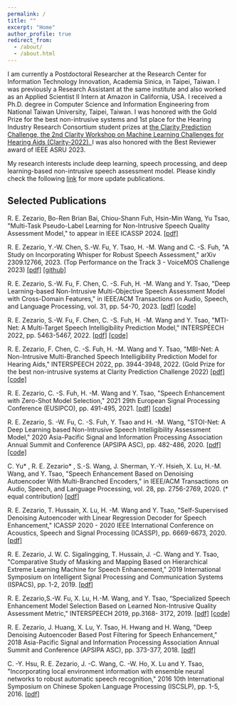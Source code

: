 ```yaml
---
permalink: /
title: ""
excerpt: "Home"
author_profile: true
redirect_from: 
  - /about/
  - /about.html
---
```


I am currently a Postdoctoral Researcher at the Research Center for Information Technology Innovation, Academia Sinica, in Taipei, Taiwan. I was previously a Research Assistant at the same institute and also worked as an Applied Scientist II Intern at Amazon in California, USA. I received a Ph.D. degree in Computer Science and Information Engineering from National Taiwan University, Taipei, Taiwan. I was honored with the Gold Prize for the best non-intrusive systems and 1st place for the Hearing Industry Research Consortium student prizes at <a href="https://claritychallenge.org/clarity2022-workshop/results.html" target="_blank">the Clarity Prediction Challenge, the 2nd Clarity Workshop on Machine Learning Challenges for Hearing Aids (Clarity-2022). </a> I was also honored with the Best Reviewer award of IEEE ASRU 2023. 

My research interests include deep learning, speech processing, and deep learning-based non-intrusive speech assessment model. Please kindly check the following <a href="https://scholar.google.com/citations?user=czoBHtoAAAAJ&hl=en" target="_blank">link</a> for more update publications.

## Selected Publications ##
<a id="1"></a> 
R. E. Zezario, Bo-Ren Brian Bai, Chiou-Shann Fuh, Hsin-Min Wang, Yu Tsao, "Multi-Task Pseudo-Label Learning for Non-Intrusive Speech Quality Assessment Model," to appear in IEEE ICASSP 2024. <a href="https://arxiv.org/pdf/2308.09262.pdf" target="_blank">[pdf]</a> 

<a id="1"></a> 
R. E. Zezario, Y.-W. Chen, S.-W. Fu, Y. Tsao, H. -M. Wang and C. -S. Fuh, "A Study on Incorporating Whisper for Robust Speech Assessment," arXiv 2309.12766, 2023. (Top Performance on the Track 3 - VoiceMOS Challenge 2023) <a href="https://arxiv.org/pdf/2309.12766.pdf" target="_blank">[pdf]</a> <a href="https://github.com/dhimasryan/TMHINT-QI_VoiceMOS2023" target="_blank">[github]</a>

R. E. Zezario, S.-W. Fu, F. Chen, C. -S. Fuh, H. -M. Wang and Y. Tsao, "Deep Learning-based Non-Intrusive Multi-Objective Speech Assessment Model with Cross-Domain Features," in IEEE/ACM Transactions on Audio, Speech, and Language Processing, vol. 31, pp. 54-70, 2023. <a href="https://ieeexplore.ieee.org/stamp/stamp.jsp?tp=&arnumber=9905733" target="_blank">[pdf]</a> <a href="https://github.com/dhimasryan/MOSA-Net-Cross-Domain
" target="_blank">[code]</a>


<a id="1"></a> 
R. E. Zezario, S.-W. Fu, F. Chen, C. -S. Fuh, H. -M. Wang and Y. Tsao, "MTI-Net: A Multi-Target Speech Intelligibility Prediction Model," INTERSPEECH 2022, pp. 5463-5467, 2022. <a href="https://www.isca-speech.org/archive/pdfs/interspeech_2022/zezario22_interspeech.pdf" target="_blank">[pdf]</a> <a href="https://github.com/dhimasryan/MTI-Net
" target="_blank">[code]</a>

<a id="1"></a> 
R. E. Zezario, F. Chen, C. -S. Fuh, H. -M. Wang and Y. Tsao, "MBI-Net: A Non-Intrusive Multi-Branched Speech Intelligibility Prediction Model for Hearing Aids," INTERSPEECH 2022, pp. 3944-3948, 2022. (Gold Prize for the best non-intrusive systems at Clarity Prediction Challenge 2022)  <a href="https://www.isca-speech.org/archive/pdfs/interspeech_2022/edozezario22_interspeech.pdf" target="_blank">[pdf]</a> <a href="https://github.com/dhimasryan/MBI-Net
" target="_blank">[code]</a>

<a id="1"></a> 
R. E. Zezario, C. -S. Fuh, H. -M. Wang and Y. Tsao, "Speech Enhancement with Zero-Shot Model Selection," 2021 29th European Signal Processing Conference (EUSIPCO), pp. 491-495, 2021. <a href="https://arxiv.org/ftp/arxiv/papers/2012/2012.09359.pdf" target="_blank">[pdf]</a> <a href="https://github.com/dhimasryan/Zero_Shot_Model_Selection" target="_blank">[code]</a>

<a id="1"></a> 
R. E. Zezario, S. -W. Fu, C. -S. Fuh, Y. Tsao and H. -M. Wang, "STOI-Net: A Deep Learning based Non-Intrusive Speech Intelligibility Assessment Model," 2020 Asia-Pacific Signal and Information Processing Association Annual Summit and Conference (APSIPA ASC), pp. 482-486, 2020. <a href="https://arxiv.org/ftp/arxiv/papers/2011/2011.04292.pdf" target="_blank">[pdf]</a> <a href="https://github.com/dhimasryan/STOI-Net" target="_blank">[code]</a>

<a id="1"></a> 
C. Yu* , R. E. Zezario* , S.-S. Wang, J. Sherman, Y.-Y. Hsieh, X. Lu, H.-M. Wang, and Y. Tsao, "Speech Enhancement Based on Denoising Autoencoder With Multi-Branched Encoders," in IEEE/ACM Transactions on Audio, Speech, and Language Processing, vol. 28, pp. 2756-2769, 2020. (* equal contribution) <a href="https://ieeexplore.ieee.org/stamp/stamp.jsp?tp=&arnumber=9212562" target="_blank">[pdf]</a> 

<a id="1"></a> 
R. E. Zezario, T. Hussain, X. Lu, H. -M. Wang and Y. Tsao, "Self-Supervised Denoising Autoencoder with Linear Regression Decoder for Speech Enhancement," ICASSP 2020 - 2020 IEEE International Conference on Acoustics, Speech and Signal Processing (ICASSP), pp. 6669-6673, 2020. <a href="https://ieeexplore.ieee.org/abstract/document/9053925" target="_blank">[pdf]</a> 

<a id="1"></a> 
R. E. Zezario, J. W. C. Sigalingging, T. Hussain, J. -C. Wang and Y. Tsao, "Comparative Study of Masking and Mapping Based on Hierarchical Extreme Learning Machine for Speech Enhancement," 2019 International Symposium on Intelligent Signal Processing and Communication Systems (ISPACS), pp. 1-2, 2019. <a href="https://ieeexplore.ieee.org/abstract/document/8986352" target="_blank">[pdf]</a> 

<a id="1"></a> 
R. E. Zezario,S.-W. Fu, X. Lu, H.-M. Wang, and Y. Tsao, “Specialized
Speech Enhancement Model Selection Based on Learned Non-Intrusive Quality Assessment Metric," INTERSPEECH 2019, pp.3168-
3172, 2019. <a href="https://www.isca-speech.org/archive/pdfs/interspeech_2019/zezario19_interspeech.pdf" target="_blank">[pdf]</a> <a href="https://github.com/dhimasryan/SSEMS-with-Quality-Net" target="_blank">[code]</a>

<a id="1"></a> 
R. E. Zezario, J. Huang, X. Lu, Y. Tsao, H. Hwang and H. Wang, "Deep Denoising Autoencoder Based Post Filtering for Speech Enhancement," 2018 Asia-Pacific Signal and Information Processing Association Annual Summit and Conference (APSIPA ASC), pp. 373-377, 2018. <a href="https://ieeexplore.ieee.org/document/8659598" target="_blank">[pdf]</a>

<a id="1"></a> 
C. -Y. Hsu, R. E. Zezario, J. -C. Wang, C. -W. Ho, X. Lu and Y. Tsao, "Incorporating local environment information with ensemble neural networks to robust automatic speech recognition," 2016 10th International Symposium on Chinese Spoken Language Processing (ISCSLP), pp. 1-5, 2016. <a href="https://ieeexplore.ieee.org/abstract/document/7918489" target="_blank">[pdf]</a>
